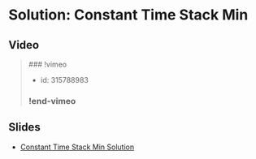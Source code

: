 
# Solution: Constant Time Stack Min



## Video

<blockquote>
### !vimeo

* id: 315788983

### !end-vimeo
</blockquote>



## Slides

* [Constant Time Stack Min Solution](https://docs.google.com/a/hackreactor.com/presentation/d/1rHHc7tey-9sfzOknUkVY0dACXMiJBNc_hhsBrcfSsZc/embed?start=false&loop=false&delayms=3000)

